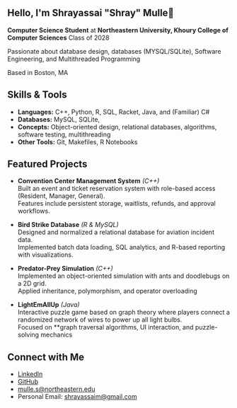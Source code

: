 ## Hello, I'm Shrayassai "Shray" Mulle👋

**Computer Science Student** at **Northeastern University, Khoury College of Computer Sciences** Class of 2028

Passionate about database design, databases (MYSQL/SQLite), Software Engineering, and Multithreaded Programming

Based in Boston, MA

## Skills & Tools
- **Languages:** C++, Python, R, SQL, Racket, Java, and (Familiar) C#  
- **Databases:** MySQL, SQLite,
- **Concepts:** Object-oriented design, relational databases, algorithms, software testing, multithreading  
- **Other Tools:** Git, Makefiles, R Notebooks




## Featured Projects  

- **Convention Center Management System** *(C++)*  
  Built an event and ticket reservation system with role-based access (Resident, Manager, General).  
  Features include persistent storage, waitlists, refunds, and approval workflows.  

- **Bird Strike Database** *(R & MySQL)*  
  Designed and normalized a relational database for aviation incident data.  
  Implemented batch data loading, SQL analytics, and R-based reporting with visualizations.  

- **Predator-Prey Simulation** *(C++)*  
  Implemented an object-oriented simulation with ants and doodlebugs on a 2D grid.  
  Applied inheritance, polymorphism, and operator overloading

- **LightEmAllUp** *(Java)*  
 Interactive puzzle game based on graph theory where players connect a randomized network of wires to power up all light bulbs.  
  Focused on **graph traversal algorithms, UI interaction, and puzzle-solving mechanics


## Connect with Me  
- [LinkedIn](https://www.linkedin.com/in/shray-k-mulle)  
- [GitHub](https://github.com/ShrayMulle)  
-  mulle.s@northeastern.edu
-  Personal Email: shrayassaim@gmail.com 
